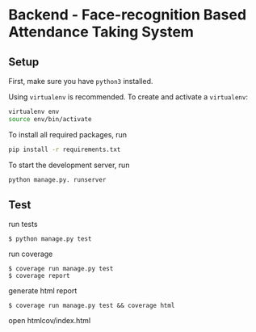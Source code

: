 # Backend - Face-recognition Based Attendance Taking System 

## Setup

First, make sure you have `python3` installed.

Using `virtualenv` is recommended. To create and activate a `virtualenv`:

```sh
virtualenv env
source env/bin/activate
```

To install all required packages, run
```sh
pip install -r requirements.txt
```

To start the development server, run

```sh
python manage.py. runserver
```


## Test
run tests
```
$ python manage.py test
```

run coverage
```
$ coverage run manage.py test
$ coverage report
```

generate html report
```
$ coverage run manage.py test && coverage html
```
open htmlcov/index.html
